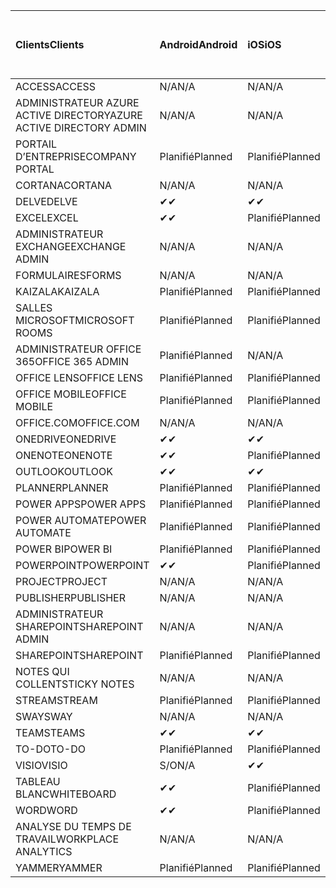 <!-- This file is generated automatically. Changes made to this file will be overwritten.-->
|<span data-ttu-id="3c731-101">Clients</span><span class="sxs-lookup"><span data-stu-id="3c731-101">Clients</span></span>|<span data-ttu-id="3c731-102">Android</span><span class="sxs-lookup"><span data-stu-id="3c731-102">Android</span></span>|<span data-ttu-id="3c731-103">iOS</span><span class="sxs-lookup"><span data-stu-id="3c731-103">iOS</span></span>|<span data-ttu-id="3c731-104">Mac</span><span class="sxs-lookup"><span data-stu-id="3c731-104">Mac</span></span>|<span data-ttu-id="3c731-105">Windows 10</span><span class="sxs-lookup"><span data-stu-id="3c731-105">Windows 10</span></span><br><span data-ttu-id="3c731-106">Desktop</span><span class="sxs-lookup"><span data-stu-id="3c731-106">Desktop</span></span>|<span data-ttu-id="3c731-107">Windows 10</span><span class="sxs-lookup"><span data-stu-id="3c731-107">Windows 10</span></span><br><span data-ttu-id="3c731-108">Applications modernes</span><span class="sxs-lookup"><span data-stu-id="3c731-108">Modern Apps</span></span>|
|:-|:-|:-|:-|:-|:-|
|<span data-ttu-id="3c731-109">ACCESS</span><span class="sxs-lookup"><span data-stu-id="3c731-109">ACCESS</span></span>|<span data-ttu-id="3c731-110">N/A</span><span class="sxs-lookup"><span data-stu-id="3c731-110">N/A</span></span>|<span data-ttu-id="3c731-111">N/A</span><span class="sxs-lookup"><span data-stu-id="3c731-111">N/A</span></span>|<span data-ttu-id="3c731-112">N/A</span><span class="sxs-lookup"><span data-stu-id="3c731-112">N/A</span></span>|<span data-ttu-id="3c731-113">Planifié</span><span class="sxs-lookup"><span data-stu-id="3c731-113">Planned</span></span>|<span data-ttu-id="3c731-114">S/O</span><span class="sxs-lookup"><span data-stu-id="3c731-114">N/A</span></span>|
|<span data-ttu-id="3c731-115">ADMINISTRATEUR AZURE ACTIVE DIRECTORY</span><span class="sxs-lookup"><span data-stu-id="3c731-115">AZURE ACTIVE DIRECTORY ADMIN</span></span>|<span data-ttu-id="3c731-116">N/A</span><span class="sxs-lookup"><span data-stu-id="3c731-116">N/A</span></span>|<span data-ttu-id="3c731-117">N/A</span><span class="sxs-lookup"><span data-stu-id="3c731-117">N/A</span></span>|<span data-ttu-id="3c731-118">N/A</span><span class="sxs-lookup"><span data-stu-id="3c731-118">N/A</span></span>|<span data-ttu-id="3c731-119">Planifié</span><span class="sxs-lookup"><span data-stu-id="3c731-119">Planned</span></span>|<span data-ttu-id="3c731-120">S/O</span><span class="sxs-lookup"><span data-stu-id="3c731-120">N/A</span></span>|
|<span data-ttu-id="3c731-121">PORTAIL D’ENTREPRISE</span><span class="sxs-lookup"><span data-stu-id="3c731-121">COMPANY PORTAL</span></span>|<span data-ttu-id="3c731-122">Planifié</span><span class="sxs-lookup"><span data-stu-id="3c731-122">Planned</span></span>|<span data-ttu-id="3c731-123">Planifié</span><span class="sxs-lookup"><span data-stu-id="3c731-123">Planned</span></span>|<span data-ttu-id="3c731-124">Planifié</span><span class="sxs-lookup"><span data-stu-id="3c731-124">Planned</span></span>|<span data-ttu-id="3c731-125">S/O</span><span class="sxs-lookup"><span data-stu-id="3c731-125">N/A</span></span>|<span data-ttu-id="3c731-126">Planifié</span><span class="sxs-lookup"><span data-stu-id="3c731-126">Planned</span></span>|
|<span data-ttu-id="3c731-127">CORTANA</span><span class="sxs-lookup"><span data-stu-id="3c731-127">CORTANA</span></span>|<span data-ttu-id="3c731-128">N/A</span><span class="sxs-lookup"><span data-stu-id="3c731-128">N/A</span></span>|<span data-ttu-id="3c731-129">N/A</span><span class="sxs-lookup"><span data-stu-id="3c731-129">N/A</span></span>|<span data-ttu-id="3c731-130">N/A</span><span class="sxs-lookup"><span data-stu-id="3c731-130">N/A</span></span>|<span data-ttu-id="3c731-131">N/A</span><span class="sxs-lookup"><span data-stu-id="3c731-131">N/A</span></span>|<span data-ttu-id="3c731-132">Planifié</span><span class="sxs-lookup"><span data-stu-id="3c731-132">Planned</span></span>|
|<span data-ttu-id="3c731-133">DELVE</span><span class="sxs-lookup"><span data-stu-id="3c731-133">DELVE</span></span>|<span data-ttu-id="3c731-134">✔</span><span class="sxs-lookup"><span data-stu-id="3c731-134">✔</span></span>|<span data-ttu-id="3c731-135">✔</span><span class="sxs-lookup"><span data-stu-id="3c731-135">✔</span></span>|<span data-ttu-id="3c731-136">N/A</span><span class="sxs-lookup"><span data-stu-id="3c731-136">N/A</span></span>|<span data-ttu-id="3c731-137">N/A</span><span class="sxs-lookup"><span data-stu-id="3c731-137">N/A</span></span>|<span data-ttu-id="3c731-138">N/A</span><span class="sxs-lookup"><span data-stu-id="3c731-138">N/A</span></span>|
|<span data-ttu-id="3c731-139">EXCEL</span><span class="sxs-lookup"><span data-stu-id="3c731-139">EXCEL</span></span>|<span data-ttu-id="3c731-140">✔</span><span class="sxs-lookup"><span data-stu-id="3c731-140">✔</span></span>|<span data-ttu-id="3c731-141">Planifié</span><span class="sxs-lookup"><span data-stu-id="3c731-141">Planned</span></span>|<span data-ttu-id="3c731-142">Planifié</span><span class="sxs-lookup"><span data-stu-id="3c731-142">Planned</span></span>|<span data-ttu-id="3c731-143">Planifié</span><span class="sxs-lookup"><span data-stu-id="3c731-143">Planned</span></span>|<span data-ttu-id="3c731-144">S/O</span><span class="sxs-lookup"><span data-stu-id="3c731-144">N/A</span></span>|
|<span data-ttu-id="3c731-145">ADMINISTRATEUR EXCHANGE</span><span class="sxs-lookup"><span data-stu-id="3c731-145">EXCHANGE ADMIN</span></span>|<span data-ttu-id="3c731-146">N/A</span><span class="sxs-lookup"><span data-stu-id="3c731-146">N/A</span></span>|<span data-ttu-id="3c731-147">N/A</span><span class="sxs-lookup"><span data-stu-id="3c731-147">N/A</span></span>|<span data-ttu-id="3c731-148">N/A</span><span class="sxs-lookup"><span data-stu-id="3c731-148">N/A</span></span>|<span data-ttu-id="3c731-149">✔</span><span class="sxs-lookup"><span data-stu-id="3c731-149">✔</span></span>|<span data-ttu-id="3c731-150">S/O</span><span class="sxs-lookup"><span data-stu-id="3c731-150">N/A</span></span>|
|<span data-ttu-id="3c731-151">FORMULAIRES</span><span class="sxs-lookup"><span data-stu-id="3c731-151">FORMS</span></span>|<span data-ttu-id="3c731-152">N/A</span><span class="sxs-lookup"><span data-stu-id="3c731-152">N/A</span></span>|<span data-ttu-id="3c731-153">N/A</span><span class="sxs-lookup"><span data-stu-id="3c731-153">N/A</span></span>|<span data-ttu-id="3c731-154">N/A</span><span class="sxs-lookup"><span data-stu-id="3c731-154">N/A</span></span>|<span data-ttu-id="3c731-155">N/A</span><span class="sxs-lookup"><span data-stu-id="3c731-155">N/A</span></span>|<span data-ttu-id="3c731-156">N/A</span><span class="sxs-lookup"><span data-stu-id="3c731-156">N/A</span></span>|
|<span data-ttu-id="3c731-157">KAIZALA</span><span class="sxs-lookup"><span data-stu-id="3c731-157">KAIZALA</span></span>|<span data-ttu-id="3c731-158">Planifié</span><span class="sxs-lookup"><span data-stu-id="3c731-158">Planned</span></span>|<span data-ttu-id="3c731-159">Planifié</span><span class="sxs-lookup"><span data-stu-id="3c731-159">Planned</span></span>|<span data-ttu-id="3c731-160">N/A</span><span class="sxs-lookup"><span data-stu-id="3c731-160">N/A</span></span>|<span data-ttu-id="3c731-161">N/A</span><span class="sxs-lookup"><span data-stu-id="3c731-161">N/A</span></span>|<span data-ttu-id="3c731-162">N/A</span><span class="sxs-lookup"><span data-stu-id="3c731-162">N/A</span></span>|
|<span data-ttu-id="3c731-163">SALLES MICROSOFT</span><span class="sxs-lookup"><span data-stu-id="3c731-163">MICROSOFT ROOMS</span></span>|<span data-ttu-id="3c731-164">Planifié</span><span class="sxs-lookup"><span data-stu-id="3c731-164">Planned</span></span>|<span data-ttu-id="3c731-165">Planifié</span><span class="sxs-lookup"><span data-stu-id="3c731-165">Planned</span></span>|<span data-ttu-id="3c731-166">N/A</span><span class="sxs-lookup"><span data-stu-id="3c731-166">N/A</span></span>|<span data-ttu-id="3c731-167">N/A</span><span class="sxs-lookup"><span data-stu-id="3c731-167">N/A</span></span>|<span data-ttu-id="3c731-168">N/A</span><span class="sxs-lookup"><span data-stu-id="3c731-168">N/A</span></span>|
|<span data-ttu-id="3c731-169">ADMINISTRATEUR OFFICE 365</span><span class="sxs-lookup"><span data-stu-id="3c731-169">OFFICE 365 ADMIN</span></span>|<span data-ttu-id="3c731-170">Planifié</span><span class="sxs-lookup"><span data-stu-id="3c731-170">Planned</span></span>|<span data-ttu-id="3c731-171">N/A</span><span class="sxs-lookup"><span data-stu-id="3c731-171">N/A</span></span>|<span data-ttu-id="3c731-172">N/A</span><span class="sxs-lookup"><span data-stu-id="3c731-172">N/A</span></span>|<span data-ttu-id="3c731-173">N/A</span><span class="sxs-lookup"><span data-stu-id="3c731-173">N/A</span></span>|<span data-ttu-id="3c731-174">N/A</span><span class="sxs-lookup"><span data-stu-id="3c731-174">N/A</span></span>|
|<span data-ttu-id="3c731-175">OFFICE LENS</span><span class="sxs-lookup"><span data-stu-id="3c731-175">OFFICE LENS</span></span>|<span data-ttu-id="3c731-176">Planifié</span><span class="sxs-lookup"><span data-stu-id="3c731-176">Planned</span></span>|<span data-ttu-id="3c731-177">Planifié</span><span class="sxs-lookup"><span data-stu-id="3c731-177">Planned</span></span>|<span data-ttu-id="3c731-178">N/A</span><span class="sxs-lookup"><span data-stu-id="3c731-178">N/A</span></span>|<span data-ttu-id="3c731-179">N/A</span><span class="sxs-lookup"><span data-stu-id="3c731-179">N/A</span></span>|<span data-ttu-id="3c731-180">N/A</span><span class="sxs-lookup"><span data-stu-id="3c731-180">N/A</span></span>|
|<span data-ttu-id="3c731-181">OFFICE MOBILE</span><span class="sxs-lookup"><span data-stu-id="3c731-181">OFFICE MOBILE</span></span>|<span data-ttu-id="3c731-182">Planifié</span><span class="sxs-lookup"><span data-stu-id="3c731-182">Planned</span></span>|<span data-ttu-id="3c731-183">Planifié</span><span class="sxs-lookup"><span data-stu-id="3c731-183">Planned</span></span>|<span data-ttu-id="3c731-184">N/A</span><span class="sxs-lookup"><span data-stu-id="3c731-184">N/A</span></span>|<span data-ttu-id="3c731-185">N/A</span><span class="sxs-lookup"><span data-stu-id="3c731-185">N/A</span></span>|<span data-ttu-id="3c731-186">N/A</span><span class="sxs-lookup"><span data-stu-id="3c731-186">N/A</span></span>|
|<span data-ttu-id="3c731-187">OFFICE.COM</span><span class="sxs-lookup"><span data-stu-id="3c731-187">OFFICE.COM</span></span>|<span data-ttu-id="3c731-188">N/A</span><span class="sxs-lookup"><span data-stu-id="3c731-188">N/A</span></span>|<span data-ttu-id="3c731-189">N/A</span><span class="sxs-lookup"><span data-stu-id="3c731-189">N/A</span></span>|<span data-ttu-id="3c731-190">N/A</span><span class="sxs-lookup"><span data-stu-id="3c731-190">N/A</span></span>|<span data-ttu-id="3c731-191">N/A</span><span class="sxs-lookup"><span data-stu-id="3c731-191">N/A</span></span>|<span data-ttu-id="3c731-192">Planifié</span><span class="sxs-lookup"><span data-stu-id="3c731-192">Planned</span></span>|
|<span data-ttu-id="3c731-193">ONEDRIVE</span><span class="sxs-lookup"><span data-stu-id="3c731-193">ONEDRIVE</span></span>|<span data-ttu-id="3c731-194">✔</span><span class="sxs-lookup"><span data-stu-id="3c731-194">✔</span></span>|<span data-ttu-id="3c731-195">✔</span><span class="sxs-lookup"><span data-stu-id="3c731-195">✔</span></span>|<span data-ttu-id="3c731-196">✔</span><span class="sxs-lookup"><span data-stu-id="3c731-196">✔</span></span>|<span data-ttu-id="3c731-197">✔</span><span class="sxs-lookup"><span data-stu-id="3c731-197">✔</span></span>|<span data-ttu-id="3c731-198">Planifié</span><span class="sxs-lookup"><span data-stu-id="3c731-198">Planned</span></span>|
|<span data-ttu-id="3c731-199">ONENOTE</span><span class="sxs-lookup"><span data-stu-id="3c731-199">ONENOTE</span></span>|<span data-ttu-id="3c731-200">✔</span><span class="sxs-lookup"><span data-stu-id="3c731-200">✔</span></span>|<span data-ttu-id="3c731-201">Planifié</span><span class="sxs-lookup"><span data-stu-id="3c731-201">Planned</span></span>|<span data-ttu-id="3c731-202">Planifié</span><span class="sxs-lookup"><span data-stu-id="3c731-202">Planned</span></span>|<span data-ttu-id="3c731-203">Planifié</span><span class="sxs-lookup"><span data-stu-id="3c731-203">Planned</span></span>|<span data-ttu-id="3c731-204">Planifié</span><span class="sxs-lookup"><span data-stu-id="3c731-204">Planned</span></span>|
|<span data-ttu-id="3c731-205">OUTLOOK</span><span class="sxs-lookup"><span data-stu-id="3c731-205">OUTLOOK</span></span>|<span data-ttu-id="3c731-206">✔</span><span class="sxs-lookup"><span data-stu-id="3c731-206">✔</span></span>|<span data-ttu-id="3c731-207">✔</span><span class="sxs-lookup"><span data-stu-id="3c731-207">✔</span></span>|<span data-ttu-id="3c731-208">Planifié</span><span class="sxs-lookup"><span data-stu-id="3c731-208">Planned</span></span>|<span data-ttu-id="3c731-209">Planifié</span><span class="sxs-lookup"><span data-stu-id="3c731-209">Planned</span></span>|<span data-ttu-id="3c731-210">Planifié</span><span class="sxs-lookup"><span data-stu-id="3c731-210">Planned</span></span>|
|<span data-ttu-id="3c731-211">PLANNER</span><span class="sxs-lookup"><span data-stu-id="3c731-211">PLANNER</span></span>|<span data-ttu-id="3c731-212">Planifié</span><span class="sxs-lookup"><span data-stu-id="3c731-212">Planned</span></span>|<span data-ttu-id="3c731-213">Planifié</span><span class="sxs-lookup"><span data-stu-id="3c731-213">Planned</span></span>|<span data-ttu-id="3c731-214">N/A</span><span class="sxs-lookup"><span data-stu-id="3c731-214">N/A</span></span>|<span data-ttu-id="3c731-215">N/A</span><span class="sxs-lookup"><span data-stu-id="3c731-215">N/A</span></span>|<span data-ttu-id="3c731-216">N/A</span><span class="sxs-lookup"><span data-stu-id="3c731-216">N/A</span></span>|
|<span data-ttu-id="3c731-217">POWER APPS</span><span class="sxs-lookup"><span data-stu-id="3c731-217">POWER APPS</span></span>|<span data-ttu-id="3c731-218">Planifié</span><span class="sxs-lookup"><span data-stu-id="3c731-218">Planned</span></span>|<span data-ttu-id="3c731-219">Planifié</span><span class="sxs-lookup"><span data-stu-id="3c731-219">Planned</span></span>|<span data-ttu-id="3c731-220">N/A</span><span class="sxs-lookup"><span data-stu-id="3c731-220">N/A</span></span>|<span data-ttu-id="3c731-221">N/A</span><span class="sxs-lookup"><span data-stu-id="3c731-221">N/A</span></span>|<span data-ttu-id="3c731-222">Planifié</span><span class="sxs-lookup"><span data-stu-id="3c731-222">Planned</span></span>|
|<span data-ttu-id="3c731-223">POWER AUTOMATE</span><span class="sxs-lookup"><span data-stu-id="3c731-223">POWER AUTOMATE</span></span>|<span data-ttu-id="3c731-224">Planifié</span><span class="sxs-lookup"><span data-stu-id="3c731-224">Planned</span></span>|<span data-ttu-id="3c731-225">Planifié</span><span class="sxs-lookup"><span data-stu-id="3c731-225">Planned</span></span>|<span data-ttu-id="3c731-226">N/A</span><span class="sxs-lookup"><span data-stu-id="3c731-226">N/A</span></span>|<span data-ttu-id="3c731-227">N/A</span><span class="sxs-lookup"><span data-stu-id="3c731-227">N/A</span></span>|<span data-ttu-id="3c731-228">N/A</span><span class="sxs-lookup"><span data-stu-id="3c731-228">N/A</span></span>|
|<span data-ttu-id="3c731-229">POWER BI</span><span class="sxs-lookup"><span data-stu-id="3c731-229">POWER BI</span></span>|<span data-ttu-id="3c731-230">Planifié</span><span class="sxs-lookup"><span data-stu-id="3c731-230">Planned</span></span>|<span data-ttu-id="3c731-231">Planifié</span><span class="sxs-lookup"><span data-stu-id="3c731-231">Planned</span></span>|<span data-ttu-id="3c731-232">S/O</span><span class="sxs-lookup"><span data-stu-id="3c731-232">N/A</span></span>|<span data-ttu-id="3c731-233">Planifié</span><span class="sxs-lookup"><span data-stu-id="3c731-233">Planned</span></span>|<span data-ttu-id="3c731-234">Planifié</span><span class="sxs-lookup"><span data-stu-id="3c731-234">Planned</span></span>|
|<span data-ttu-id="3c731-235">POWERPOINT</span><span class="sxs-lookup"><span data-stu-id="3c731-235">POWERPOINT</span></span>|<span data-ttu-id="3c731-236">✔</span><span class="sxs-lookup"><span data-stu-id="3c731-236">✔</span></span>|<span data-ttu-id="3c731-237">Planifié</span><span class="sxs-lookup"><span data-stu-id="3c731-237">Planned</span></span>|<span data-ttu-id="3c731-238">Planifié</span><span class="sxs-lookup"><span data-stu-id="3c731-238">Planned</span></span>|<span data-ttu-id="3c731-239">Planifié</span><span class="sxs-lookup"><span data-stu-id="3c731-239">Planned</span></span>|<span data-ttu-id="3c731-240">S/O</span><span class="sxs-lookup"><span data-stu-id="3c731-240">N/A</span></span>|
|<span data-ttu-id="3c731-241">PROJECT</span><span class="sxs-lookup"><span data-stu-id="3c731-241">PROJECT</span></span>|<span data-ttu-id="3c731-242">N/A</span><span class="sxs-lookup"><span data-stu-id="3c731-242">N/A</span></span>|<span data-ttu-id="3c731-243">N/A</span><span class="sxs-lookup"><span data-stu-id="3c731-243">N/A</span></span>|<span data-ttu-id="3c731-244">N/A</span><span class="sxs-lookup"><span data-stu-id="3c731-244">N/A</span></span>|<span data-ttu-id="3c731-245">Planifié</span><span class="sxs-lookup"><span data-stu-id="3c731-245">Planned</span></span>|<span data-ttu-id="3c731-246">S/O</span><span class="sxs-lookup"><span data-stu-id="3c731-246">N/A</span></span>|
|<span data-ttu-id="3c731-247">PUBLISHER</span><span class="sxs-lookup"><span data-stu-id="3c731-247">PUBLISHER</span></span>|<span data-ttu-id="3c731-248">N/A</span><span class="sxs-lookup"><span data-stu-id="3c731-248">N/A</span></span>|<span data-ttu-id="3c731-249">N/A</span><span class="sxs-lookup"><span data-stu-id="3c731-249">N/A</span></span>|<span data-ttu-id="3c731-250">N/A</span><span class="sxs-lookup"><span data-stu-id="3c731-250">N/A</span></span>|<span data-ttu-id="3c731-251">✔</span><span class="sxs-lookup"><span data-stu-id="3c731-251">✔</span></span>|<span data-ttu-id="3c731-252">S/O</span><span class="sxs-lookup"><span data-stu-id="3c731-252">N/A</span></span>|
|<span data-ttu-id="3c731-253">ADMINISTRATEUR SHAREPOINT</span><span class="sxs-lookup"><span data-stu-id="3c731-253">SHAREPOINT ADMIN</span></span>|<span data-ttu-id="3c731-254">N/A</span><span class="sxs-lookup"><span data-stu-id="3c731-254">N/A</span></span>|<span data-ttu-id="3c731-255">N/A</span><span class="sxs-lookup"><span data-stu-id="3c731-255">N/A</span></span>|<span data-ttu-id="3c731-256">N/A</span><span class="sxs-lookup"><span data-stu-id="3c731-256">N/A</span></span>|<span data-ttu-id="3c731-257">Planifié</span><span class="sxs-lookup"><span data-stu-id="3c731-257">Planned</span></span>|<span data-ttu-id="3c731-258">S/O</span><span class="sxs-lookup"><span data-stu-id="3c731-258">N/A</span></span>|
|<span data-ttu-id="3c731-259">SHAREPOINT</span><span class="sxs-lookup"><span data-stu-id="3c731-259">SHAREPOINT</span></span>|<span data-ttu-id="3c731-260">Planifié</span><span class="sxs-lookup"><span data-stu-id="3c731-260">Planned</span></span>|<span data-ttu-id="3c731-261">Planifié</span><span class="sxs-lookup"><span data-stu-id="3c731-261">Planned</span></span>|<span data-ttu-id="3c731-262">N/A</span><span class="sxs-lookup"><span data-stu-id="3c731-262">N/A</span></span>|<span data-ttu-id="3c731-263">N/A</span><span class="sxs-lookup"><span data-stu-id="3c731-263">N/A</span></span>|<span data-ttu-id="3c731-264">N/A</span><span class="sxs-lookup"><span data-stu-id="3c731-264">N/A</span></span>|
|<span data-ttu-id="3c731-265">NOTES QUI COLLENT</span><span class="sxs-lookup"><span data-stu-id="3c731-265">STICKY NOTES</span></span>|<span data-ttu-id="3c731-266">N/A</span><span class="sxs-lookup"><span data-stu-id="3c731-266">N/A</span></span>|<span data-ttu-id="3c731-267">N/A</span><span class="sxs-lookup"><span data-stu-id="3c731-267">N/A</span></span>|<span data-ttu-id="3c731-268">N/A</span><span class="sxs-lookup"><span data-stu-id="3c731-268">N/A</span></span>|<span data-ttu-id="3c731-269">N/A</span><span class="sxs-lookup"><span data-stu-id="3c731-269">N/A</span></span>|<span data-ttu-id="3c731-270">Planifié</span><span class="sxs-lookup"><span data-stu-id="3c731-270">Planned</span></span>|
|<span data-ttu-id="3c731-271">STREAM</span><span class="sxs-lookup"><span data-stu-id="3c731-271">STREAM</span></span>|<span data-ttu-id="3c731-272">Planifié</span><span class="sxs-lookup"><span data-stu-id="3c731-272">Planned</span></span>|<span data-ttu-id="3c731-273">Planifié</span><span class="sxs-lookup"><span data-stu-id="3c731-273">Planned</span></span>|<span data-ttu-id="3c731-274">N/A</span><span class="sxs-lookup"><span data-stu-id="3c731-274">N/A</span></span>|<span data-ttu-id="3c731-275">N/A</span><span class="sxs-lookup"><span data-stu-id="3c731-275">N/A</span></span>|<span data-ttu-id="3c731-276">N/A</span><span class="sxs-lookup"><span data-stu-id="3c731-276">N/A</span></span>|
|<span data-ttu-id="3c731-277">SWAY</span><span class="sxs-lookup"><span data-stu-id="3c731-277">SWAY</span></span>|<span data-ttu-id="3c731-278">N/A</span><span class="sxs-lookup"><span data-stu-id="3c731-278">N/A</span></span>|<span data-ttu-id="3c731-279">N/A</span><span class="sxs-lookup"><span data-stu-id="3c731-279">N/A</span></span>|<span data-ttu-id="3c731-280">N/A</span><span class="sxs-lookup"><span data-stu-id="3c731-280">N/A</span></span>|<span data-ttu-id="3c731-281">N/A</span><span class="sxs-lookup"><span data-stu-id="3c731-281">N/A</span></span>|<span data-ttu-id="3c731-282">Planifié</span><span class="sxs-lookup"><span data-stu-id="3c731-282">Planned</span></span>|
|<span data-ttu-id="3c731-283">TEAMS</span><span class="sxs-lookup"><span data-stu-id="3c731-283">TEAMS</span></span>|<span data-ttu-id="3c731-284">✔</span><span class="sxs-lookup"><span data-stu-id="3c731-284">✔</span></span>|<span data-ttu-id="3c731-285">✔</span><span class="sxs-lookup"><span data-stu-id="3c731-285">✔</span></span>|<span data-ttu-id="3c731-286">✔</span><span class="sxs-lookup"><span data-stu-id="3c731-286">✔</span></span>|<span data-ttu-id="3c731-287">✔</span><span class="sxs-lookup"><span data-stu-id="3c731-287">✔</span></span>|<span data-ttu-id="3c731-288">S/O</span><span class="sxs-lookup"><span data-stu-id="3c731-288">N/A</span></span>|
|<span data-ttu-id="3c731-289">TO-DO</span><span class="sxs-lookup"><span data-stu-id="3c731-289">TO-DO</span></span>|<span data-ttu-id="3c731-290">Planifié</span><span class="sxs-lookup"><span data-stu-id="3c731-290">Planned</span></span>|<span data-ttu-id="3c731-291">Planifié</span><span class="sxs-lookup"><span data-stu-id="3c731-291">Planned</span></span>|<span data-ttu-id="3c731-292">Planifié</span><span class="sxs-lookup"><span data-stu-id="3c731-292">Planned</span></span>|<span data-ttu-id="3c731-293">S/O</span><span class="sxs-lookup"><span data-stu-id="3c731-293">N/A</span></span>|<span data-ttu-id="3c731-294">Planifié</span><span class="sxs-lookup"><span data-stu-id="3c731-294">Planned</span></span>|
|<span data-ttu-id="3c731-295">VISIO</span><span class="sxs-lookup"><span data-stu-id="3c731-295">VISIO</span></span>|<span data-ttu-id="3c731-296">S/O</span><span class="sxs-lookup"><span data-stu-id="3c731-296">N/A</span></span>|<span data-ttu-id="3c731-297">✔</span><span class="sxs-lookup"><span data-stu-id="3c731-297">✔</span></span>|<span data-ttu-id="3c731-298">S/O</span><span class="sxs-lookup"><span data-stu-id="3c731-298">N/A</span></span>|<span data-ttu-id="3c731-299">Planifié</span><span class="sxs-lookup"><span data-stu-id="3c731-299">Planned</span></span>|<span data-ttu-id="3c731-300">S/O</span><span class="sxs-lookup"><span data-stu-id="3c731-300">N/A</span></span>|
|<span data-ttu-id="3c731-301">TABLEAU BLANC</span><span class="sxs-lookup"><span data-stu-id="3c731-301">WHITEBOARD</span></span>|<span data-ttu-id="3c731-302">✔</span><span class="sxs-lookup"><span data-stu-id="3c731-302">✔</span></span>|<span data-ttu-id="3c731-303">Planifié</span><span class="sxs-lookup"><span data-stu-id="3c731-303">Planned</span></span>|<span data-ttu-id="3c731-304">N/A</span><span class="sxs-lookup"><span data-stu-id="3c731-304">N/A</span></span>|<span data-ttu-id="3c731-305">N/A</span><span class="sxs-lookup"><span data-stu-id="3c731-305">N/A</span></span>|<span data-ttu-id="3c731-306">Planifié</span><span class="sxs-lookup"><span data-stu-id="3c731-306">Planned</span></span>|
|<span data-ttu-id="3c731-307">WORD</span><span class="sxs-lookup"><span data-stu-id="3c731-307">WORD</span></span>|<span data-ttu-id="3c731-308">✔</span><span class="sxs-lookup"><span data-stu-id="3c731-308">✔</span></span>|<span data-ttu-id="3c731-309">Planifié</span><span class="sxs-lookup"><span data-stu-id="3c731-309">Planned</span></span>|<span data-ttu-id="3c731-310">Planifié</span><span class="sxs-lookup"><span data-stu-id="3c731-310">Planned</span></span>|<span data-ttu-id="3c731-311">Planifié</span><span class="sxs-lookup"><span data-stu-id="3c731-311">Planned</span></span>|<span data-ttu-id="3c731-312">S/O</span><span class="sxs-lookup"><span data-stu-id="3c731-312">N/A</span></span>|
|<span data-ttu-id="3c731-313">ANALYSE DU TEMPS DE TRAVAIL</span><span class="sxs-lookup"><span data-stu-id="3c731-313">WORKPLACE ANALYTICS</span></span>|<span data-ttu-id="3c731-314">N/A</span><span class="sxs-lookup"><span data-stu-id="3c731-314">N/A</span></span>|<span data-ttu-id="3c731-315">N/A</span><span class="sxs-lookup"><span data-stu-id="3c731-315">N/A</span></span>|<span data-ttu-id="3c731-316">N/A</span><span class="sxs-lookup"><span data-stu-id="3c731-316">N/A</span></span>|<span data-ttu-id="3c731-317">N/A</span><span class="sxs-lookup"><span data-stu-id="3c731-317">N/A</span></span>|<span data-ttu-id="3c731-318">N/A</span><span class="sxs-lookup"><span data-stu-id="3c731-318">N/A</span></span>|
|<span data-ttu-id="3c731-319">YAMMER</span><span class="sxs-lookup"><span data-stu-id="3c731-319">YAMMER</span></span>|<span data-ttu-id="3c731-320">Planifié</span><span class="sxs-lookup"><span data-stu-id="3c731-320">Planned</span></span>|<span data-ttu-id="3c731-321">Planifié</span><span class="sxs-lookup"><span data-stu-id="3c731-321">Planned</span></span>|<span data-ttu-id="3c731-322">Planifié</span><span class="sxs-lookup"><span data-stu-id="3c731-322">Planned</span></span>|<span data-ttu-id="3c731-323">Planifié</span><span class="sxs-lookup"><span data-stu-id="3c731-323">Planned</span></span>|<span data-ttu-id="3c731-324">S/O</span><span class="sxs-lookup"><span data-stu-id="3c731-324">N/A</span></span>|
